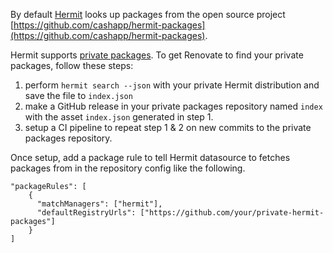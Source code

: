 By default [Hermit](https://cashapp.github.io/hermit/) looks up packages from the open source project [https://github.com/cashapp/hermit-packages](https://github.com/cashapp/hermit-packages).

Hermit supports [private packages](https://cashapp.github.io/hermit/packaging/private/).
To get Renovate to find your private packages, follow these steps:

1. perform `hermit search --json` with your private Hermit distribution and save the file to `index.json`
1. make a GitHub release in your private packages repository named `index` with the asset `index.json` generated in step 1.
1. setup a CI pipeline to repeat step 1 & 2 on new commits to the private packages repository.

Once setup, add a package rule to tell Hermit datasource to fetches packages from in the repository config like the following.

```
"packageRules": [
    {
      "matchManagers": ["hermit"],
      "defaultRegistryUrls": ["https://github.com/your/private-hermit-packages"]
    }
]
```
